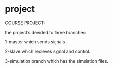 # project
COURSE PROJECT:

the project's devided to three branches:

1-master which sends signals .

2-slave which recieves signal and control.

3-simulation branch which has the simulation files.
